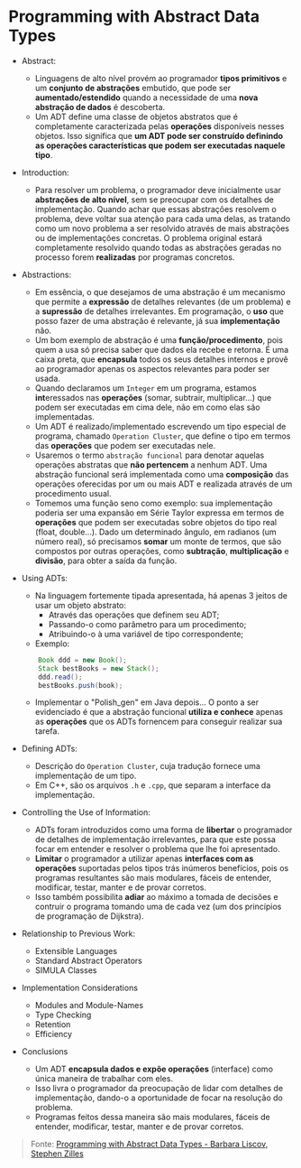 # Programming with Abstract Data Types

- Abstract: 
    - Linguagens de alto nível provém ao programador **tipos primitivos** e um **conjunto de abstrações** embutido, que pode ser **aumentado/estendido** quando a necessidade de uma **nova abstração de dados** é descoberta.
    - Um ADT define uma classe de objetos abstratos que é completamente caracterizada pelas **operações** disponíveis nesses objetos. Isso significa que **um ADT pode ser construído definindo as operações características que podem ser executadas naquele tipo**.

- Introduction:
    - Para resolver um problema, o programador deve inicialmente usar **abstrações de alto nível**, sem se preocupar com os detalhes de implementação. Quando achar que essas abstrações resolvem o problema, deve voltar sua atenção para cada uma delas, as tratando como um novo problema a ser resolvido através de mais abstrações ou de implementações concretas. O problema original estará completamente resolvido quando todas as abstrações geradas no processo forem **realizadas** por programas concretos.

- Abstractions:
    - Em essência, o que desejamos de uma abstração é um mecanismo que permite a **expressão** de detalhes relevantes (de um problema) e a **supressão** de detalhes irrelevantes. Em programação, o **uso** que posso fazer de uma abstração é relevante, já sua **implementação** não.
    - Um bom exemplo de abstração é uma **função/procedimento**, pois quem a usa só precisa saber que dados ela recebe e retorna. É uma caixa preta, que **encapsula** todos os seus detalhes internos e provê ao programador apenas os aspectos relevantes para poder ser usada.
    - Quando declaramos um ``Integer`` em um programa, estamos **int**eressados nas **operações** (somar, subtrair, multiplicar...) que podem ser executadas em cima dele, não em como elas são implementadas.
    - Um ADT é realizado/implementado escrevendo um tipo especial de programa, chamado ``Operation Cluster``, que define o tipo em termos das **operações** que podem ser executadas nele.
    - Usaremos o termo ``abstração funcional`` para denotar aquelas operações abstratas que **não pertencem** a nenhum ADT. Uma abstração funcional será implementada como uma **composição** das operações oferecidas por um ou mais ADT e realizada através de um procedimento usual.
    - Tomemos uma função seno como exemplo: sua implementação poderia ser uma expansão em Série Taylor expressa em termos de **operações** que podem ser executadas sobre objetos do tipo real (float, double...). Dado um determinado ângulo, em radianos (um número real), só precisamos **somar** um monte de termos, que são compostos por outras operações, como **subtração**, **multiplicação** e **divisão**, para obter a saída da função.

- Using ADTs:
    - Na linguagem fortemente tipada apresentada, há apenas 3 jeitos de usar um objeto abstrato:
        - Através das operações que definem seu ADT;
        - Passando-o como parâmetro para um procedimento;
        - Atribuindo-o à uma variável de tipo correspondente;
    - Exemplo:
    ``` Java
        Book ddd = new Book();
        Stack bestBooks = new Stack();
        ddd.read();
        bestBooks.push(book);
    ```
    - Implementar o "Polish_gen" em Java depois... O ponto a ser evidenciado é que a abstração funcional **utiliza e conhece** apenas as **operações** que os ADTs fornencem para conseguir realizar sua tarefa. 

- Defining ADTs:
    - Descrição do ``Operation Cluster``, cuja tradução fornece uma implementação de um tipo.
    - Em C++, são os arquivos ``.h`` e ``.cpp``, que separam a interface da implementação.

- Controlling the Use of Information:
    - ADTs foram introduzidos como uma forma de **libertar** o programador de detalhes de implementação irrelevantes, para que este possa focar em entender e resolver o problema que lhe foi apresentado.
    - **Limitar** o programador a utilizar apenas **interfaces com as operações** suportadas pelos tipos trás inúmeros benefícios, pois os programas resultantes são mais modulares, fáceis de entender, modificar, testar, manter e de provar corretos.
    - Isso também possibilita **adiar** ao máximo a tomada de decisões e contruir o programa tomando uma de cada vez (um dos princípios de programação de Dijkstra).

- Relationship to Previous Work:
    - Extensible Languages
    - Standard Abstract Operators
    - SIMULA Classes

- Implementation Considerations
    - Modules and Module-Names
    - Type Checking
    - Retention
    - Efficiency

- Conclusions
    - Um ADT **encapsula dados e expõe operações** (interface) como única maneira de trabalhar com eles.
    - Isso livra o programador da preocupação de lidar com detalhes de implementação, dando-o a oportunidade de focar na resolução do problema.
    - Programas feitos dessa maneira são mais modulares, fáceis de entender, modificar, testar, manter e de provar corretos.

> Fonte: [Programming with Abstract Data Types - Barbara Liscov, Stephen Zilles]()
